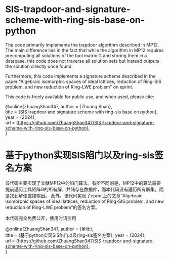 # SIS-trapdoor-and-signature-scheme-with-ring-sis-base-on-python

The code primarily implements the trapdoor algorithm described in MP12. The main difference lies in the fact that while the algorithm in MP12 requires precomputing all solutions of the tool matrix G and storing them in a database, this code does not traverse all solution sets but instead outputs the solution directly once found.

Furthermore, this code implements a signature scheme described in the paper "Algebraic isomorphic spaces of ideal lattices, reduction of Ring-SIS problem, and new reduction of Ring-LWE problem" on eprint.

This code is freely available for public use, and when used, please cite:

@online{ZhuangShan347,
  author = {Zhuang Shan},  
  title = {SIS trapdoor and signature scheme with ring-sis base on python},
  year = {2024},  
  url = {https://github.com/ZhuangShan347/SIS-trapdoor-and-signature-scheme-with-ring-sis-base-on-python},  
}

# 基于python实现SIS陷门以及ring-sis签名方案

该代码主要实现了文献MP12中的陷门算法。有所不同的是，MP12中的算法需要提前遍历工具矩阵G的所有解，并储存在数据库，而本代码没有遍历所有解集，而是找到解便直接输出。
此外，该代码实现了eprint上的文章“Algebraic isomorphic spaces of ideal lattices, reduction of Ring-SIS problem, and new reduction of Ring-LWE problem”的签名方案。

本代码完全免费公开，使用时请引用

@online{ZhuangShan347,
  author = {单壮},  
  title = {基于python实现SIS陷门以及ring-sis签名方案},
  year = {2024},  
  url = {https://github.com/ZhuangShan347/SIS-trapdoor-and-signature-scheme-with-ring-sis-base-on-python},  
}
